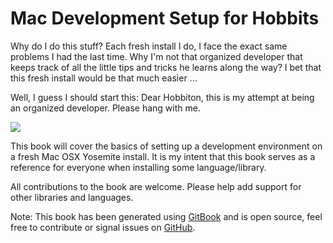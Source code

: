 # Mac Development Setup for Hobbits

Why do I do this stuff? Each fresh install I do, I face the exact same problems I had the last time. Why I'm not that organized developer that keeps track of all the little tips and tricks he learns along the way? I bet that this fresh install would be that much easier ...

Well, I guess I should start this: Dear Hobbiton, this is my attempt at being an organized developer. Please hang with me.

![](https://d23f6h5jpj26xu.cloudfront.net/1uksz7hlrbfjeg_small.gif)

This book will cover the basics of setting up a development environment on a fresh Mac OSX Yosemite install. It is my intent that this book serves as a reference for everyone when installing some language/library.

All contributions to the book are welcome. Please help add support for other libraries and languages.

Note: This book has been generated using [GitBook](https://www.gitbook.com/) and is open source, feel free to contribute or signal issues on [GitHub](https://github.com/jfloff/mac-developer-setup).